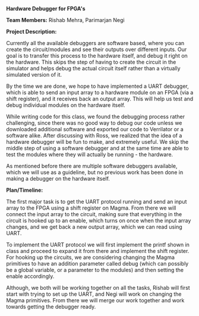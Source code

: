**Hardware Debugger for FPGA's**

**Team Members:** Rishab Mehra, Parimarjan Negi

**Project Description:**

Currently all the available debuggers are software based, where you can create the circuit/modules and see their outputs over different inputs. Our goal is to transfer this process to the hardware itself, and debug it right on the hardware. This skips the step of having to create the circuit in the simulator and helps debug the actual circuit itself rather than a virtually simulated version of it.

By the time we are done, we hope to have implemented a UART debugger, which is able to send an input array to a hardware module on an FPGA (via a shift register), and it receives back an output array. This will help us test and debug individual modules on the hardware itself.

While writing code for this class, we found the debugging process rather challenging, since there was no good way to debug our code unless we downloaded additional software and exported our code to Verrilator or a software alike. After discussing with Ross, we realized that the idea of a hardware debugger will be fun to make, and extremely useful. We skip the middle step of using a software debugger and at the same time are able to test the modules where they will actually be running - the hardware.

As mentioned before there are multiple software debuggers available, which we will use as a guideline, but no previous work has been done in making a debugger on the hardware itself.

**Plan/Timeline:**

The first major task is to get the UART protocol running and send an input array to the FPGA using a shift register on Magma. From there we will connect the input array to the circuit, making sure that everything in the circuit is hooked up to an enable, which turns on once when the input array changes, and we get back a new output array, which we can read using UART.

To implement the UART protocol we will first implement the printf shown in class and proceed to expand it from there and implement the shift register. For hooking up the circuits, we are considering changing the Magma primitives to have an addition parameter called debug (which can possibly be a global variable, or a parameter to the modules) and then setting the enable accordingly. 

Although, we both will be working together on all the tasks, Rishab will first start with trying to set up the UART, and Negi will work on changing the Magma primitives. From there we will merge our work together and work towards getting the debugger ready.
